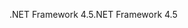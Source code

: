 <span data-ttu-id="b915a-101">.NET Framework 4.5</span><span class="sxs-lookup"><span data-stu-id="b915a-101">.NET Framework 4.5</span></span>